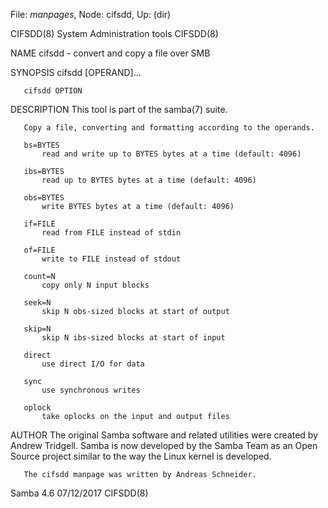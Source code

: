 File: *manpages*,  Node: cifsdd,  Up: (dir)

CIFSDD(8)                 System Administration tools                CIFSDD(8)



NAME
       cifsdd - convert and copy a file over SMB

SYNOPSIS
       cifsdd [OPERAND]...

       cifsdd OPTION

DESCRIPTION
       This tool is part of the samba(7) suite.

       Copy a file, converting and formatting according to the operands.

       bs=BYTES
           read and write up to BYTES bytes at a time (default: 4096)

       ibs=BYTES
           read up to BYTES bytes at a time (default: 4096)

       obs=BYTES
           write BYTES bytes at a time (default: 4096)

       if=FILE
           read from FILE instead of stdin

       of=FILE
           write to FILE instead of stdout

       count=N
           copy only N input blocks

       seek=N
           skip N obs-sized blocks at start of output

       skip=N
           skip N ibs-sized blocks at start of input

       direct
           use direct I/O for data

       sync
           use synchronous writes

       oplock
           take oplocks on the input and output files

AUTHOR
       The original Samba software and related utilities were created by
       Andrew Tridgell. Samba is now developed by the Samba Team as an Open
       Source project similar to the way the Linux kernel is developed.

       The cifsdd manpage was written by Andreas Schneider.



Samba 4.6                         07/12/2017                         CIFSDD(8)
